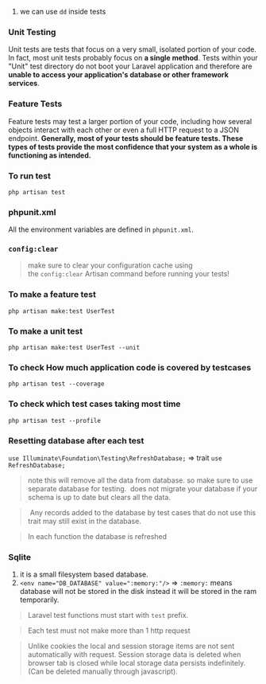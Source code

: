 1. we can use `dd` inside tests

### Unit Testing
Unit tests are tests that focus on a very small, isolated portion of your code. In fact, most unit tests probably focus on **a single method**. Tests within your "Unit" test directory do not boot your Laravel application and therefore are **unable to access your application's database or other framework services**.

### Feature Tests
Feature tests may test a larger portion of your code, including how several objects interact with each other or even a full HTTP request to a JSON endpoint. **Generally, most of your tests should be feature tests. These types of tests provide the most confidence that your system as a whole is functioning as intended.**

### To run test 
`php artisan test`

### phpunit.xml
All the environment variables are defined in `phpunit.xml`.

### `config:clear`

> make sure to clear your configuration cache using the `config:clear` Artisan command before running your tests!

### To make a feature test
```
php artisan make:test UserTest
```
### To make a unit test
```
php artisan make:test UserTest --unit
```
### To check How much application code is covered by testcases
```
php artisan test --coverage
```
### To check which test cases taking most time
```
php artisan test --profile
```
### Resetting database after each test

`use Illuminate\Foundation\Testing\RefreshDatabase;` => trait
`use RefreshDatabase;`

> note this will remove all the data from database. so make sure to use separate
> database for testing.
>  does not migrate your database if your schema is up to date but clears all the data.

>  Any records added to the database by test cases that do not use this trait may still exist in the database.  

> In each function the database is refreshed
### Sqlite
1. it is a small filesystem based database. 
2. `<env name="DB_DATABASE" value=":memory:"/>` => `:memory:` means database will not be stored in the disk instead it will be stored in the ram temporarily.

> Laravel test functions must start with `test` prefix.

> Each test must not make more than 1 http request

> Unlike cookies the local and session storage items are not sent automatically with request. Session storage data is deleted when browser tab is closed while local storage data persists indefinitely. (Can be deleted manually through javascript). 


